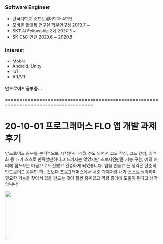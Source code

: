 ### Software Engineer
- 단국대학교 소프트웨어학과 4학년
- 모바일 플랫폼 연구실 학부연구생 2019.7 ~
- SKT AI Fellowship 2기 2020.5 ~
- SK C&C 인턴 2020.6 ~ 2020.8

### Interest
- Mobile
- Android, Unity
- IoT
- AR/VR

#### 안드로이드 공부중...

=====================================================================================
# 20-10-01 프로그래머스 FLO 앱 개발 과제 후기
안드로이드 공부를 본격적으로 시작한지 1개월 정도 되어서 코드 작성, 코드 관리, 최적화 등 내가 스스로 만족할만하다고 느끼지는 않았지만 초보자인만큼 기능 구현, 예외 처리에 힘쓰자는 마음으로 도전했고 완성하게 되었습니다. 앱을 만들고 든 생각은 단순히 안드로이드 공부만 하는것보다 프로그래머스에서 내준 과제처럼 내가 스스로 생각하며 필요한 기능을 찾아서 앱을 만드는 것이 훨씬 흥미있고 역량 증가에 도움이 된다고 생각합니다!!

<img src="https://user-images.githubusercontent.com/52240990/94803712-ae079b80-0424-11eb-8887-e7e5c975e976.png" width="20%">

